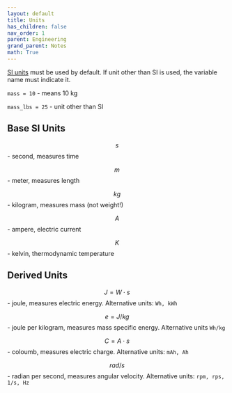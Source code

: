 ```yaml
---
layout: default
title: Units
has_children: false
nav_order: 1
parent: Engineering
grand_parent: Notes
math: True
---
```


[SI units](https://physics.nist.gov/cuu/Units/units.html) must be used
by default. If unit other than SI is used, the variable name must
indicate it.

`mass = 10` - means 10 kg

`mass_lbs = 25` - unit other than SI

## Base SI Units

$$s$$ - second, measures time

$$m$$ - meter, measures length

$$kg$$ - kilogram, measures mass (not weight!)

$$A$$ - ampere, electric current

$$K$$ - kelvin, thermodynamic temperature

## Derived Units

$$J = W\cdot s$$ - joule, measures electric energy. Alternative units: `Wh, kWh`

$$e = J/kg$$ - joule per kilogram, measures mass specific energy. Alternative units `Wh/kg`

$$C = A\cdot s$$ - coloumb, measures electric charge. Alternative units: `mAh, Ah`

$$rad/s$$ - radian per second, measures angular velocity. Alternative units: `rpm, rps, 1/s, Hz`
